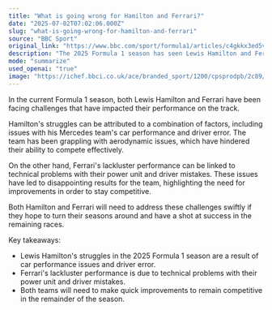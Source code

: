 ```yaml
---
title: "What is going wrong for Hamilton and Ferrari?"
date: "2025-07-02T07:02:06.000Z"
slug: "what-is-going-wrong-for-hamilton-and-ferrari"
source: "BBC Sport"
original_link: "https://www.bbc.com/sport/formula1/articles/c4gkkx3ed5vo"
description: "The 2025 Formula 1 season has seen Lewis Hamilton and Ferrari facing challenges impacting their on-track performance. Hamilton's struggles are attributed to car performance issues and driver error within the Mercedes team, while Ferrari has been hindered by technical problems with their power unit and driver mistakes. Both teams will need to make swift improvements in order to stay competitive and have a chance at success in the remaining races of the season."
mode: "summarize"
used_openai: "true"
image: "https://ichef.bbci.co.uk/ace/branded_sport/1200/cpsprodpb/2c89/live/34cd2d70-568b-11f0-8378-af62018ae2d0.jpg"
---
```


In the current Formula 1 season, both Lewis Hamilton and Ferrari have been facing challenges that have impacted their performance on the track.

Hamilton's struggles can be attributed to a combination of factors, including issues with his Mercedes team's car performance and driver error. The team has been grappling with aerodynamic issues, which have hindered their ability to compete effectively.

On the other hand, Ferrari's lackluster performance can be linked to technical problems with their power unit and driver mistakes. These issues have led to disappointing results for the team, highlighting the need for improvements in order to stay competitive.

Both Hamilton and Ferrari will need to address these challenges swiftly if they hope to turn their seasons around and have a shot at success in the remaining races.

Key takeaways:
- Lewis Hamilton's struggles in the 2025 Formula 1 season are a result of car performance issues and driver error.
- Ferrari's lackluster performance is due to technical problems with their power unit and driver mistakes.
- Both teams will need to make quick improvements to remain competitive in the remainder of the season.